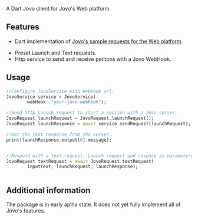 <!--
This README describes the package. If you publish this package to pub.dev,
this README's contents appear on the landing page for your package.

For information about how to write a good package README, see the guide for
[writing package pages](https://dart.dev/guides/libraries/writing-package-pages).

For general information about developing packages, see the Dart guide for
[creating packages](https://dart.dev/guides/libraries/create-library-packages)
and the Flutter guide for
[developing packages and plugins](https://flutter.dev/developing-packages).
-->

A Dart Jovo client for Jovo's Web platform.

## Features

- Dart implementation of [Jovo's sample requests for the Web platform](https://github.com/jovotech/jovo-framework/tree/v4/latest/platforms/platform-web/sample-requests).

* Preset Launch and Text requests.
* Http service to send and receive petitons with a Jovo WebHook.

<!-- ## Getting started

TODO: List prerequisites and provide or point to information on how to
start using the package. -->

## Usage

```dart
//Configure JovoService with WebHook url.
JovoService service = JovoService(
        webHook: "your-jovo-webhook");

//Send http Launch request to start a session with a Jovo server.
JovoRequest launchRequest = JovoRequest.launchRequest();
JovoRequest launchResponse = await service.sendRequest(launchRequest);

//Get the text response from the server.
print(launchResponse.output[0].message);


//Respond with a text request. Launch request and respnse as parameters to keep the session.
JovoRequest textRequest = await JovoRequest.textRequest(
        inputText, launchRequest, launchResponse);



```

## Additional information

The package is in early aplha state. It does not yet fully implement all of Jovo's features.
